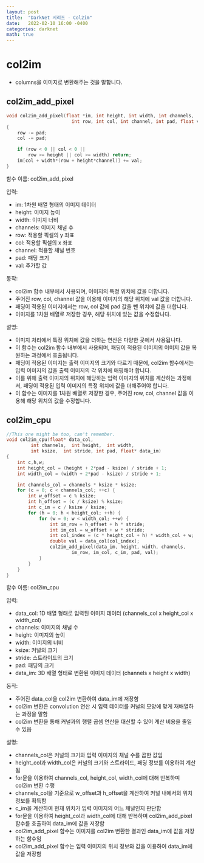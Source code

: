 ```yaml
---
layout: post
title:  "DarkNet 시리즈 - Col2im"
date:   2022-02-10 16:00 -0400
categories: darknet
math: true
---
```


# col2im

* columns을 이미지로 변환해주는 것을 말합니다.

## col2im\_add\_pixel

```c
void col2im_add_pixel(float *im, int height, int width, int channels,
                        int row, int col, int channel, int pad, float val)
{
    row -= pad;
    col -= pad;

    if (row < 0 || col < 0 ||
        row >= height || col >= width) return;
    im[col + width*(row + height*channel)] += val;
}
```

함수 이름: col2im\_add\_pixel

입력:

* im: 1차원 배열 형태의 이미지 데이터
* height: 이미지 높이
* width: 이미지 너비
* channels: 이미지 채널 수
* row: 적용할 픽셀의 y 좌표
* col: 적용할 픽셀의 x 좌표
* channel: 적용할 채널 번호
* pad: 패딩 크기
* val: 추가할 값

동작:

* col2im 함수 내부에서 사용되며, 이미지의 특정 위치에 값을 더합니다.
* 주어진 row, col, channel 값을 이용해 이미지의 해당 위치에 val 값을 더합니다.
* 패딩이 적용된 이미지에서는 row, col 값에 pad 값을 뺀 위치에 값을 더합니다.
* 이미지를 1차원 배열로 저장한 경우, 해당 위치에 있는 값을 수정합니다.

설명:

* 이미지 처리에서 특정 위치에 값을 더하는 연산은 다양한 곳에서 사용됩니다.
* 이 함수는 col2im 함수 내부에서 사용되며, 패딩이 적용된 이미지의 이미지 값을 복원하는 과정에서 호출됩니다.
* 패딩이 적용된 이미지는 출력 이미지의 크기와 다르기 때문에, col2im 함수에서는 입력 이미지의 값을 출력 이미지의 각 위치에 매핑해야 합니다.
* 이를 위해 출력 이미지의 위치에 해당하는 입력 이미지의 위치를 계산하는 과정에서, 패딩이 적용된 입력 이미지의 특정 위치에 값을 더해주어야 합니다.
* 이 함수는 이미지를 1차원 배열로 저장한 경우, 주어진 row, col, channel 값을 이용해 해당 위치의 값을 수정합니다.



## col2im\_cpu

```c
//This one might be too, can't remember.
void col2im_cpu(float* data_col,
         int channels,  int height,  int width,
         int ksize,  int stride, int pad, float* data_im)
{
    int c,h,w;
    int height_col = (height + 2*pad - ksize) / stride + 1;
    int width_col = (width + 2*pad - ksize) / stride + 1;

    int channels_col = channels * ksize * ksize;
    for (c = 0; c < channels_col; ++c) {
        int w_offset = c % ksize;
        int h_offset = (c / ksize) % ksize;
        int c_im = c / ksize / ksize;
        for (h = 0; h < height_col; ++h) {
            for (w = 0; w < width_col; ++w) {
                int im_row = h_offset + h * stride;
                int im_col = w_offset + w * stride;
                int col_index = (c * height_col + h) * width_col + w;
                double val = data_col[col_index];
                col2im_add_pixel(data_im, height, width, channels,
                        im_row, im_col, c_im, pad, val);
            }
        }
    }
}
```

함수 이름: col2im\_cpu

입력:

* data\_col: 1D 배열 형태로 입력된 이미지 데이터 (channels\_col x height\_col x width\_col)
* channels: 이미지의 채널 수
* height: 이미지의 높이
* width: 이미지의 너비
* ksize: 커널의 크기
* stride: 스트라이드의 크기
* pad: 패딩의 크기
* data\_im: 3D 배열 형태로 변환된 이미지 데이터 (channels x height x width)

동작:

* 주어진 data\_col을 col2im 변환하여 data\_im에 저장함
* col2im 변환은 convolution 연산 시 입력 데이터를 커널의 모양에 맞게 재배열하는 과정을 말함
* col2im 변환을 통해 커널과의 행렬 곱셈 연산을 대신할 수 있어 계산 비용을 줄일 수 있음

설명:

* channels\_col은 커널의 크기와 입력 이미지의 채널 수를 곱한 값임
* height\_col과 width\_col은 커널의 크기와 스트라이드, 패딩 정보를 이용하여 계산됨
* for문을 이용하여 channels\_col, height\_col, width\_col에 대해 반복하며 col2im 변환 수행
* channels\_col을 기준으로 w\_offset과 h\_offset을 계산하여 커널 내에서의 위치 정보를 획득함
* c\_im을 계산하여 현재 위치가 입력 이미지의 어느 채널인지 판단함
* for문을 이용하여 height\_col과 width\_col에 대해 반복하며 col2im\_add\_pixel 함수를 호출하여 data\_im에 값을 저장함
* col2im\_add\_pixel 함수는 이미지를 col2im 변환한 결과인 data\_im에 값을 저장하는 함수임
* col2im\_add\_pixel 함수는 입력 이미지의 위치 정보와 값을 이용하여 data\_im에 값을 저장함
